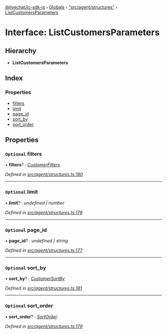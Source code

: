 [@livechat/lc-sdk-js](../README.md) › [Globals](../globals.md) › ["src/agent/structures"](../modules/_src_agent_structures_.md) › [ListCustomersParameters](_src_agent_structures_.listcustomersparameters.md)

# Interface: ListCustomersParameters

## Hierarchy

* **ListCustomersParameters**

## Index

### Properties

* [filters](_src_agent_structures_.listcustomersparameters.md#optional-filters)
* [limit](_src_agent_structures_.listcustomersparameters.md#optional-limit)
* [page_id](_src_agent_structures_.listcustomersparameters.md#optional-page_id)
* [sort_by](_src_agent_structures_.listcustomersparameters.md#optional-sort_by)
* [sort_order](_src_agent_structures_.listcustomersparameters.md#optional-sort_order)

## Properties

### `Optional` filters

• **filters**? : *[CustomerFilters](_src_agent_structures_.customerfilters.md)*

*Defined in [src/agent/structures.ts:180](https://github.com/livechat/lc-sdk-js/blob/04572ce/src/agent/structures.ts#L180)*

___

### `Optional` limit

• **limit**? : *undefined | number*

*Defined in [src/agent/structures.ts:178](https://github.com/livechat/lc-sdk-js/blob/04572ce/src/agent/structures.ts#L178)*

___

### `Optional` page_id

• **page_id**? : *undefined | string*

*Defined in [src/agent/structures.ts:177](https://github.com/livechat/lc-sdk-js/blob/04572ce/src/agent/structures.ts#L177)*

___

### `Optional` sort_by

• **sort_by**? : *[CustomerSortBy](../enums/_src_agent_structures_.customersortby.md)*

*Defined in [src/agent/structures.ts:181](https://github.com/livechat/lc-sdk-js/blob/04572ce/src/agent/structures.ts#L181)*

___

### `Optional` sort_order

• **sort_order**? : *[SortOrder](../enums/_src_objects_index_.sortorder.md)*

*Defined in [src/agent/structures.ts:179](https://github.com/livechat/lc-sdk-js/blob/04572ce/src/agent/structures.ts#L179)*

